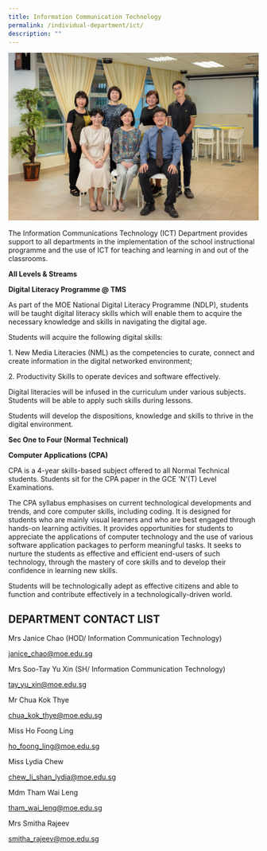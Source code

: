 ```yaml
---
title: Information Communication Technology
permalink: /individual-department/ict/
description: ""
---
```

![2022.03.23 Temasek Sec Department Photographs 8734.jpg](/images/20220323%20Temasek%20Sec%20Department%20Photographs%208734.jpg)  

The Information Communications Technology (ICT) Department provides support to all departments in the implementation of the school instructional programme and the use of ICT for teaching and learning in and out of the classrooms.  

**All Levels & Streams**  

**Digital Literacy Programme @ TMS**  

As part of the MOE National Digital Literacy Programme (NDLP), students will be taught digital literacy skills which will enable them to acquire the necessary knowledge and skills in navigating the digital age.

Students will acquire the following digital skills:

1\. New Media Literacies (NML) as the competencies to curate, connect and create information in the digital networked environment;

2\. Productivity Skills to operate devices and software effectively.

Digital literacies will be infused in the curriculum under various subjects. Students will be able to apply such skills during lessons.  

Students will develop the dispositions, knowledge and skills to thrive in the digital environment.

  

**Sec One to Four (Normal Technical)**  

**Computer Applications (CPA)**  

CPA is a 4-year skills-based subject offered to all Normal Technical students. Students sit for the CPA paper in the GCE 'N'(T) Level Examinations.

The CPA syllabus emphasises on current technological developments and trends, and core computer skills, including coding. It is designed for students who are mainly visual learners and who are best engaged through hands-on learning activities. It provides opportunities for students to appreciate the applications of computer technology and the use of various software application packages to perform meaningful tasks. It seeks to nurture the students as effective and efficient end-users of such technology, through the mastery of core skills and to develop their confidence in learning new skills.

Students will be technologically adept as effective citizens and able to function and contribute effectively in a technologically-driven world.

  

## DEPARTMENT CONTACT LIST


Mrs Janice Chao (HOD/ Information Communication Technology)  

janice_chao@moe.edu.sg  

  

Mrs Soo-Tay Yu Xin (SH/ Information Communication Technology)  

tay_yu_xin@moe.edu.sg  

  

Mr Chua Kok Thye

chua_kok_thye@moe.edu.sg

  

Miss Ho Foong Ling  

ho_foong_ling@moe.edu.sg  

  

Miss Lydia Chew

chew_li_shan_lydia@moe.edu.sg

  

Mdm Tham Wai Leng 

tham_wai_leng@moe.edu.sg

  

Mrs Smitha Rajeev  

smitha_rajeev@moe.edu.sg